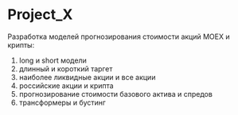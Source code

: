 # Project_X
Разработка моделей прогнозирования стоимости акций MOEX и крипты:
1. long и short модели
2. длинный и короткий таргет
3. наиболее ликвидные акции и все акции
4. российские акции и крипта
5. прогнозирование стоимости базового актива и спредов
6. трансформеры и бустинг
